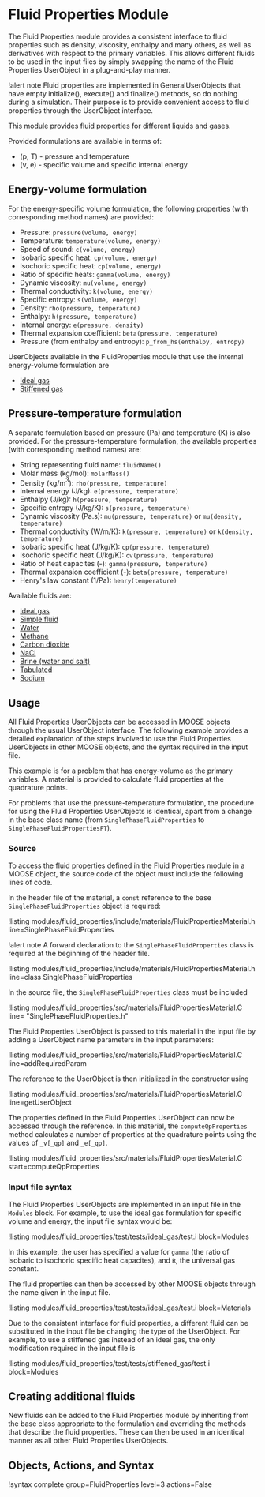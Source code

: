 # Fluid Properties Module

The Fluid Properties module provides a consistent interface to fluid properties such as density,
viscosity, enthalpy and many others, as well as derivatives with respect to the primary
variables. This allows different fluids to be used in the input files by simply swapping the name of
the Fluid Properties UserObject in a plug-and-play manner.

!alert note
Fluid properties are implemented in GeneralUserObjects that have empty initialize(), execute() and
finalize() methods, so do nothing during a simulation. Their purpose is to provide convenient access
to fluid properties through the UserObject interface.

This module provides fluid properties for different liquids and gases.

Provided formulations are available in terms of:

- (p, T) - pressure and temperature
- (v, e) - specific volume and specific internal energy

## Energy-volume formulation

For the energy-specific volume formulation, the following properties (with
corresponding method names) are provided:

- Pressure: `pressure(volume, energy)`
- Temperature: `temperature(volume, energy)`
- Speed of sound: `c(volume, energy)`
- Isobaric specific heat: `cp(volume, energy)`
- Isochoric specific heat: `cp(volume, energy)`
- Ratio of specific heats: `gamma(volume, energy)`
- Dynamic viscosity: `mu(volume, energy)`
- Thermal conductivity: `k(volume, energy)`
- Specific entropy: `s(volume, energy)`
- Density: `rho(pressure, temperature)`
- Enthalpy: `h(pressure, temperature)`
- Internal energy: `e(pressure, density)`
- Thermal expansion coefficient: `beta(pressure, temperature)`
- Pressure (from enthalpy and entropy): `p_from_hs(enthalpy, entropy)`

UserObjects available in the FluidProperties module that use the internal energy-volume
formulation are

- [Ideal gas](/IdealGasFluidProperties.md)
- [Stiffened gas](/StiffenedGasFluidProperties.md)

## Pressure-temperature formulation

A separate formulation based on pressure (Pa) and temperature (K) is also provided.
For the pressure-temperature formulation, the available properties (with corresponding
method names) are:

- String representing fluid name: `fluidName()`
- Molar mass (kg/mol): `molarMass()`
- Density (kg/m$^3$): `rho(pressure, temperature)`
- Internal energy (J/kg): `e(pressure, temperature)`
- Enthalpy (J/kg): `h(pressure, temperature)`
- Specific entropy (J/kg/K): `s(pressure, temperature)`
- Dynamic viscosity (Pa.s): `mu(pressure, temperature)` or `mu(density, temperature)`
- Thermal conductivity (W/m/K): `k(pressure, temperature)` or `k(density, temperature)`
- Isobaric specific heat (J/kg/K): `cp(pressure, temperature)`
- Isochoric specific heat (J/kg/K): `cv(pressure, temperature)`
- Ratio of heat capacites (-): `gamma(pressure, temperature)`
- Thermal expansion coefficient (-): `beta(pressure, temperature)`
- Henry's law constant (1/Pa): `henry(temperature)`

Available fluids are:

- [Ideal gas](/IdealGasFluidPropertiesPT.md)
- [Simple fluid](/SimpleFluidProperties.md)
- [Water](/Water97FluidProperties.md)
- [Methane](/MethaneFluidProperties.md)
- [Carbon dioxide](/CO2FluidProperties.md)
- [NaCl](/NaClFluidProperties.md)
- [Brine (water and salt)](/BrineFluidProperties.md)
- [Tabulated](/TabulatedFluidProperties.md)
- [Sodium](/SodiumProperties.md)

## Usage

All Fluid Properties UserObjects can be accessed in MOOSE objects through the usual UserObject
interface. The following example provides a detailed explanation of the steps involved to use the
Fluid Properties UserObjects in other MOOSE objects, and the syntax required in the input file.

This example is for a problem that has energy-volume as the primary variables. A material is provided
to calculate fluid properties at the quadrature points.

For problems that use the pressure-temperature formulation, the procedure for using the Fluid
Properties UserObjects is identical, apart from a change in the base class name (from
`SinglePhaseFluidProperties` to `SinglePhaseFluidPropertiesPT`).

### Source

To access the fluid properties defined in the Fluid Properties module in a MOOSE object, the source
code of the object must include the following lines of code.

In the header file of the material, a `const` reference to the base `SinglePhaseFluidProperties`
object is required:

!listing modules/fluid_properties/include/materials/FluidPropertiesMaterial.h line=SinglePhaseFluidProperties

!alert note
A forward declaration to the `SinglePhaseFluidProperties` class is required at the beginning of the
header file.

!listing modules/fluid_properties/include/materials/FluidPropertiesMaterial.h line=class SinglePhaseFluidProperties

In the source file, the `SinglePhaseFluidProperties` class must be included

!listing modules/fluid_properties/src/materials/FluidPropertiesMaterial.C line= "SinglePhaseFluidProperties.h"

The Fluid Properties UserObject is passed to this material in the input file by adding a UserObject
name parameters in the input parameters:

!listing modules/fluid_properties/src/materials/FluidPropertiesMaterial.C line=addRequiredParam

The reference to the UserObject is then initialized in the constructor using

!listing modules/fluid_properties/src/materials/FluidPropertiesMaterial.C line=getUserObject

The properties defined in the Fluid Properties UserObject can now be accessed through the
reference. In this material, the `computeQpProperties` method calculates a number of properties at
the quadrature points using the values of `_v[_qp]` and `_e[_qp]`.

!listing modules/fluid_properties/src/materials/FluidPropertiesMaterial.C start=computeQpProperties

### Input file syntax

The Fluid Properties UserObjects are implemented in an input file in the `Modules` block.  For
example, to use the ideal gas formulation for specific volume and energy, the input file syntax would
be:

!listing modules/fluid_properties/test/tests/ideal_gas/test.i block=Modules

In this example, the user has specified a value for `gamma` (the ratio of isobaric to isochoric
specific heat capacites), and `R`, the universal gas constant.

The fluid properties can then be accessed by other MOOSE objects through the name given in the input
file.

!listing modules/fluid_properties/test/tests/ideal_gas/test.i block=Materials

Due to the consistent interface for fluid properties, a different fluid can be substituted in the
input file be changing the type of the UserObject. For example, to use a stiffened gas instead of an
ideal gas, the only modification required in the input file is

!listing modules/fluid_properties/test/tests/stiffened_gas/test.i block=Modules

## Creating additional fluids

New fluids can be added to the Fluid Properties module by inheriting from the base class appropriate
to the formulation and overriding the methods that describe the fluid properties. These can then be
used in an identical manner as all other Fluid Properties UserObjects.

## Objects, Actions, and Syntax

!syntax complete group=FluidProperties level=3 actions=False
